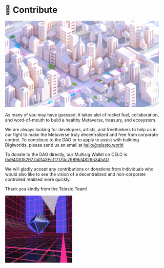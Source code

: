 # 🚀 Contribute

![](<../.gitbook/assets/Into the metaverse.jpg>)

As many of you may have guessed: it takes alot of rocket fuel, collaboration, and word-of-mouth to build a healthy Metaverse, treasury, and ecosystem.

We are always looking for developers, artists, and freethinkers to help us in our fight to make the Metaverse truly decentralized and free from corporate control. To contribute to the DAO or to apply to assist with building Digiworlds, please send us an email at hello@telesto.world

To donate to the DAO directly, our Multisig Wallet on CELO is [0x94DA152977a0143Ec1f7170c7989bf48295345AD](https://explorer.celo.org/address/0x94DA152977a0143Ec1f7170c7989bf48295345AD/transactions)

We will gladly accept any contributions or donations from individuals who would also like to see the vision of a decentralized and non-corporate controlled realized more quickly.

Thank you kindly from the Telesto Team!

![](../.gitbook/assets/vaporwave.gif)
